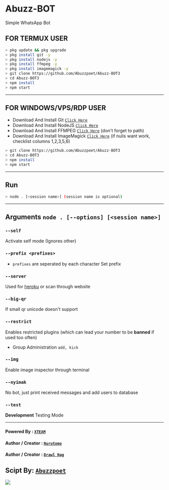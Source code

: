 # Abuzz-BOT

Simple WhatsApp Bot

## FOR TERMUX USER

```bash
> pkg update && pkg upgrade
> pkg install git -y
> pkg install nodejs -y
> pkg install ffmpeg -y
> pkg install imagemagick -y
> git clone https://github.com/Abuzzpoet/Abuzz-BOT3
> cd Abuzz-BOT3
> npm install
> npm start
```

---------

## FOR WINDOWS/VPS/RDP USER

* Download And Install Git [`Click Here`](https://git-scm.com/downloads)
* Download And Install NodeJS [`Click Here`](https://nodejs.org/en/download)
* Download And Install FFMPEG [`Click Here`](https://ffmpeg.org/download.html) (don't forget to path)
* Download And Install ImageMagick [`Click Here`](https://imagemagick.org/script/download.php) (if nulis want work,  checklist columns 1,2,3,5,6)

```bash
> git clone https://github.com/Abuzzpoet/Abuzz-BOT3
> cd Abuzz-BOT3
> npm install
> npm start
```

---------

## Run

```bash
> node . [<session name>] (session name is optional)
```

---------

## Arguments `node . [--options] [<session name>]`

### `--self`

Activate self mode (Ignores other)

### `--prefix <prefixes>`

* `prefixes` are seperated by each character
Set prefix

### `--server`

Used for [heroku](https://heroku.com/) or scan through website

### `--big-qr`

If small qr unicode doesn't support

### `--restrict`

Enables restricted plugins (which can lead your number to be **banned** if used too often)

* Group Administration `add, kick`

### `--img`

Enable image inspector through terminal

### `--nyimak`

No bot, just print received messages and add users to database

### `--test`

**Development** Testing Mode

---------

#### Powered By : [`XTEAM`](https://api.xteam.xyz)

#### Author / Creator : [`Nurutomo`](https://GitHub.com/Nurutomo)
#### Author / Creator : [`Drawl Nag`](https://youtube.com/c/DrawlNag)

## Scipt By: [`Abuzzpoet`](https://Github.com/Abuzzpoet)

<img src="https://raw.githubusercontent.com/TheDudeThatCode/TheDudeThatCode/master/Assets/Mario_Gameplay.gif"/>


